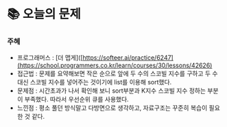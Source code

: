  # 📚 오늘의 문제

### 주혜
- 프로그래머스 : [더 맵게]([https://softeer.ai/practice/6247](https://school.programmers.co.kr/learn/courses/30/lessons/42626)
- 접근법 : 문제를 요약해보면 작은 순으로 앞에 두 수의 스코빌 지수를 구하고 두 수 대신 스코빌 지수를 넣어주는 것이기에 list를 이용해 sort했다.
- 문제점 : 시간초과가 나서 확인해 보니 sort부분과 K지수 스코빌 지수 정하는 부분이 부족했다. 따라서 우선순위 큐를 사용했다.
- 느낀점 : 평소 풀던 방식말고 다방면으로 생각하고, 자료구조는 꾸준히 복습이 필요한 것 같다.
